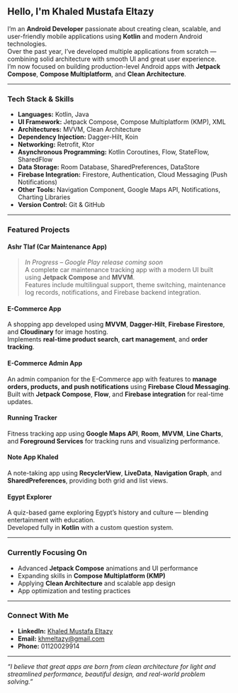 ## Hello, I'm **Khaled Mustafa Eltazy**

I’m an **Android Developer** passionate about creating clean, scalable, and user-friendly mobile applications using **Kotlin** and modern Android technologies.  
Over the past year, I’ve developed multiple applications from scratch — combining solid architecture with smooth UI and great user experience.  
I’m now focused on building production-level Android apps with **Jetpack Compose**, **Compose Multiplatform**, and **Clean Architecture**.

---

### Tech Stack & Skills

- **Languages:** Kotlin, Java  
- **UI Framework:** Jetpack Compose, Compose Multiplatform (KMP), XML  
- **Architectures:** MVVM, Clean Architecture  
- **Dependency Injection:** Dagger-Hilt, Koin  
- **Networking:** Retrofit, Ktor  
- **Asynchronous Programming:** Kotlin Coroutines, Flow, StateFlow, SharedFlow  
- **Data Storage:** Room Database, SharedPreferences, DataStore  
- **Firebase Integration:** Firestore, Authentication, Cloud Messaging (Push Notifications)  
- **Other Tools:** Navigation Component, Google Maps API, Notifications, Charting Libraries  
- **Version Control:** Git & GitHub  

---

### Featured Projects

#### **Ashr Tlaf (Car Maintenance App)**
> *In Progress – Google Play release coming soon*  
A complete car maintenance tracking app with a modern UI built using **Jetpack Compose** and **MVVM**.  
Features include multilingual support, theme switching, maintenance log records, notifications, and Firebase backend integration.

#### **E-Commerce App**
A shopping app developed using **MVVM**, **Dagger-Hilt**, **Firebase Firestore**, and **Cloudinary** for image hosting.  
Implements **real-time product search**, **cart management**, and **order tracking**.

#### **E-Commerce Admin App**
An admin companion for the E-Commerce app with features to **manage orders, products, and push notifications** using **Firebase Cloud Messaging**.  
Built with **Jetpack Compose**, **Flow**, and **Firebase integration** for real-time updates.

#### **Running Tracker**
Fitness tracking app using **Google Maps API**, **Room**, **MVVM**, **Line Charts**, and **Foreground Services** for tracking runs and visualizing performance.

#### **Note App Khaled**
A note-taking app using **RecyclerView**, **LiveData**, **Navigation Graph**, and **SharedPreferences**, providing both grid and list views.

#### **Egypt Explorer**
A quiz-based game exploring Egypt’s history and culture — blending entertainment with education.  
Developed fully in **Kotlin** with a custom question system.

---

### Currently Focusing On

- Advanced **Jetpack Compose** animations and UI performance  
- Expanding skills in **Compose Multiplatform (KMP)**  
- Applying **Clean Architecture** and scalable app design  
- App optimization and testing practices  

---

### Connect With Me

- **LinkedIn:** [Khaled Mustafa Eltazy](https://www.linkedin.com/in/khmeltazy/)  
- **Email:** [khmeltazy@gmail.com](mailto:khmeltazy@gmail.com)  
- **Phone:** 01120029914  

---

 *“I believe that great apps are born from clean architecture for light and streamlined performance, beautiful design, and real-world problem solving.”*
